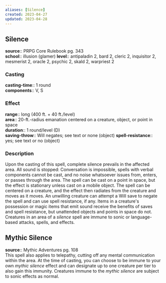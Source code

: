 ```yaml
---
aliases: [Silence]
created: 2023-04-27
updated: 2023-04-28
---
```


## Silence

**source**:: PRPG Core Rulebook pg. 343  
**school**:: illusion (glamer)
**level**:: antipaladin 2, bard 2, cleric 2, inquisitor 2, mesmerist 2, oracle 2, psychic 2, skald 2, warpriest 2

### Casting

**casting-time**:: 1 round  
**components**:: V, S

### Effect

**range**:: long (400 ft. + 40 ft./level)  
**area**:: 20-ft.-radius emanation centered on a creature, object, or point in space  
**duration**:: 1 round/level (D)  
**saving-throw**:: Will negates; see text or none (object)
**spell-resistance**:: yes; see text or no (object)

### Description

Upon the casting of this spell, complete silence prevails in the affected area. All sound is stopped: Conversation is impossible, spells with verbal components cannot be cast, and no noise whatsoever issues from, enters, or passes through the area. The spell can be cast on a point in space, but the effect is stationary unless cast on a mobile object. The spell can be centered on a creature, and the effect then radiates from the creature and moves as it moves. An unwilling creature can attempt a Will save to negate the spell and can use spell resistance, if any. Items in a creature's possession or magic items that emit sound receive the benefits of saves and spell resistance, but unattended objects and points in space do not. Creatures in an area of a *silence* spell are immune to sonic or language-based attacks, spells, and effects.

## Mythic Silence

**source**:: Mythic Adventures pg. 108  
This spell also applies to telepathy, cutting off any mental communication within the area. At the time of casting, you can choose to be immune to your own *mythic silence* effect and can designate up to one creature per tier to also gain this immunity. Creatures immune to the *mythic silence* are subject to sonic effects as normal.
